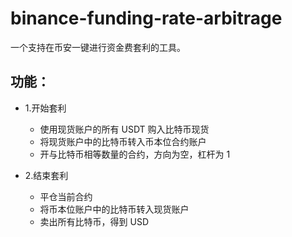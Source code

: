 # binance-funding-rate-arbitrage

一个支持在币安一键进行资金费套利的工具。

## 功能：

- 1.开始套利

  - 使用现货账户的所有 USDT 购入比特币现货
  - 将现货账户中的比特币转入币本位合约账户
  - 开与比特币相等数量的合约，方向为空，杠杆为 1

- 2.结束套利

  - 平仓当前合约
  - 将币本位账户中的比特币转入现货账户
  - 卖出所有比特币，得到 USD
